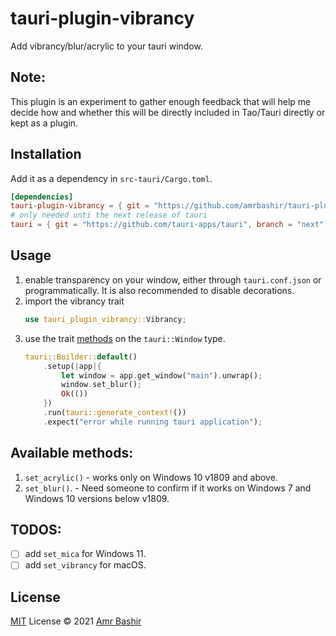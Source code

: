 # tauri-plugin-vibrancy
Add vibrancy/blur/acrylic to your tauri window.

## Note:
This plugin is an experiment to gather enough feedback that will help me decide how and whether this will be directly included in Tao/Tauri directly or kept as a plugin.

## Installation
Add it as a dependency in `src-tauri/Cargo.toml`.
```toml
[dependencies]
tauri-plugin-vibrancy = { git = "https://github.com/amrbashir/tauri-plugin-vibrancy" }
# only needed unti the next release of tauri
tauri = { git = "https://github.com/tauri-apps/tauri", branch = "next" }
```

## Usage
1. enable transparency on your window, either through `tauri.conf.json` or programmatically. It is also recommended to disable decorations.
2. import the vibrancy trait
    ```rs
    use tauri_plugin_vibrancy::Vibrancy;
    ```
3. use the trait [methods](src/lib.rs) on the `tauri::Window` type.
    ```rs
    tauri::Builder::default()
        .setup(|app|{
            let window = app.get_window("main").unwrap();
            window.set_blur();
            Ok(())
        })
        .run(tauri::generate_context!())
        .expect("error while running tauri application");
    ```

## Available methods:
1. `set_acrylic()` - works only on Windows 10 v1809 and above.
2. `set_blur()`. - Need someone to confirm if it works on Windows 7 and Windows 10 versions below v1809.

## TODOS:
- [ ] add `set_mica` for Windows 11.
- [ ] add `set_vibrancy` for macOS.

## License
[MIT](./LICENSE) License © 2021 [Amr Bashir](https://github.com/amrbashir)
